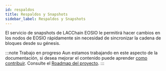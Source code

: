 ```yaml
---
id: respaldos
title: Respaldos y Snapshots 
sidebar_label: Respaldos y Snapshots
---
```


El servicio de snapshots de LACChain EOSIO le permitirá hacer cambios en los nodos de EOSIO rápidamente sin necesidad de sincronizar la cadena de bloques desde su génesis.

:::note Trabajo en progreso
Aun estamos trabajando en este aspecto de la documentación, si desea mejorar el contenido puede aprender [como contribuir](../guias/contribuir). Consulte el [Roadmap del proyecto](../testnet/roadmap).
:::